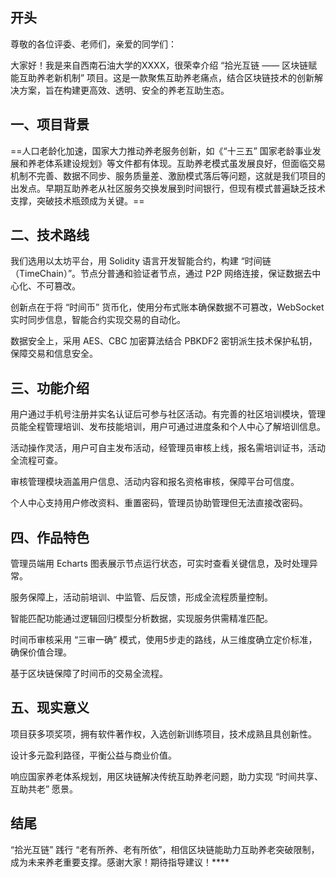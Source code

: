 ## 开头

尊敬的各位评委、老师们，亲爱的同学们：​

大家好！我是来自西南石油大学的XXXX，很荣幸介绍 “拾光互链 —— 区块链赋能互助养老新机制” 项目。这是一款聚焦互助养老痛点，结合区块链技术的创新解决方案，旨在构建更高效、透明、安全的养老互助生态。

## 一、项目背景​

==人口老龄化加速，国家大力推动养老服务创新，如《“十三五” 国家老龄事业发展和养老体系建设规划》等文件都有体现。互助养老模式虽发展良好，但面临交易机制不完善、数据不同步、服务质量差、激励模式落后等问题，这就是我们项目的出发点。早期互助养老从社区服务交换发展到时间银行，但现有模式普遍缺乏技术支撑，突破技术瓶颈成为关键。​==


## 二、技术路线​

我们选用以太坊平台，用 Solidity 语言开发智能合约，构建 “时间链（TimeChain）”。节点分普通和验证者节点，通过 P2P 网络连接，保证数据去中心化、不可篡改。

创新点在于将 “时间币” 货币化，使用分布式账本确保数据不可篡改，WebSocket 实时同步信息，智能合约实现交易的自动化。

数据安全上，采用 AES、CBC 加密算法结合 PBKDF2 密钥派生技术保护私钥，保障交易和信息安全。

## 三、功能介绍​

用户通过手机号注册并实名认证后可参与社区活动。有完善的社区培训模块，管理员能全程管理培训、发布技能培训，用户可通过进度条和个人中心了解培训信息。

活动操作灵活，用户可自主发布活动，经管理员审核上线，报名需培训证书，活动全流程可查。

审核管理模块涵盖用户信息、活动内容和报名资格审核，保障平台可信度。

个人中心支持用户修改资料、重置密码，管理员协助管理但无法直接改密码。​

## 四、作品特色​

管理员端用 Echarts 图表展示节点运行状态，可实时查看关键信息，及时处理异常。


服务保障上，活动前培训、中监管、后反馈，形成全流程质量控制。

智能匹配功能通过逻辑回归模型分析数据，实现服务供需精准匹配。

时间币审核采用 “三审一确” 模式，使用5步走的路线，从三维度确立定价标准，确保价值合理。

基于区块链保障了时间币的交易全流程。​

## 五、现实意义​

项目获多项奖项，拥有软件著作权，入选创新训练项目，技术成熟且具创新性。

设计多元盈利路径，平衡公益与商业价值。

响应国家养老体系规划，用区块链解决传统互助养老问题，助力实现 “时间共享、互助共老” 愿景。​

## 结尾

“拾光互链” 践行 “老有所养、老有所依”，相信区块链能助力互助养老突破限制，成为未来养老重要支撑。感谢大家！期待指导建议！****